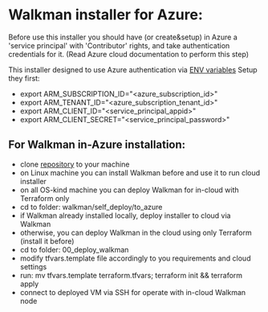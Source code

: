 # Walkman installer for Azure:
Before use this installer you should have (or create&setup) in Azure a 'service 
principal' with 'Contributor' rights, and take authentication credentials for it.
(Read Azure cloud documentation to perform this step)

This installer designed to use Azure authentication via [ENV variables](https://learn.microsoft.com/en-us/azure/developer/terraform/authenticate-to-azure?tabs=bash) 
Setup they first:
- export ARM_SUBSCRIPTION_ID="<azure_subscription_id>"
- export ARM_TENANT_ID="<azure_subscription_tenant_id>"
- export ARM_CLIENT_ID="<service_principal_appid>"
- export ARM_CLIENT_SECRET="<service_principal_password>"


## For Walkman in-Azure installation:
- clone [repository](https://github.com/shakhor-shual/walkman/tree/main) to your machine 
- on Linux machine you can install Walkman before and use it to run cloud installer
- on all OS-kind machine you can deploy Walkman for in-cloud with Terraform only
- cd to folder: walkman/self_deploy/to_azure 
- if Walkman already installed  locally, deploy installer to cloud via Walkman 
- otherwise, you can deploy Walkman in the cloud using only Terraform (install it before)
- cd to folder: 00_deploy_walkman 
- modify tfvars.template file accordingly to you requirements and cloud settings
- run: mv tfvars.template terraform.tfvars; terraform init && terraform apply
- connect to deployed VM via SSH for operate with in-cloud Walkman node






